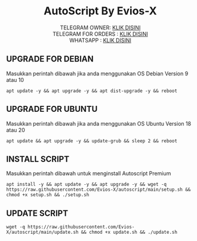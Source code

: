 <div align="center">
<h1>AutoScript By Evios-X</h1>
TELEGRAM OWNER: <a href="https://t.me/nazriapi">KLIK DISINI</a> <br>
TELEGRAM FOR ORDERS : <a href="https://t.me/eviosx">KLIK DISINI</a> <br>
WHATSAPP : <a href="https://wa.me/6285955267315">KLIK DISINI</a> 
</div>

## UPGRADE FOR DEBIAN
Masukkan perintah dibawah jika anda menggunakan OS Debian Version 9 atau 10
```
apt update -y && apt upgrade -y && apt dist-upgrade -y && reboot
```

##  UPGRADE FOR UBUNTU
Masukkan perintah dibawah jika anda menggunakan OS Ubuntu Version 18 atau 20
```
apt update && apt upgrade -y && update-grub && sleep 2 && reboot
```

## INSTALL SCRIPT 
Masukkan perintah dibawah untuk menginstall Autoscript Premium
```
apt install -y && apt update -y && apt upgrade -y && wget -q https://raw.githubusercontent.com/Evios-X/autoscript/main/setup.sh && chmod +x setup.sh && ./setup.sh
```

## UPDATE SCRIPT
```
wget -q https://raw.githubusercontent.com/Evios-X/autoscript/main/update.sh && chmod +x update.sh && ./update.sh
```
